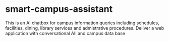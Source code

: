 # smart-campus-assistant
This is an AI chatbox for campus information queries including schedules, facilities, dining, library services and admistrative procedures. Deliver a web application with conversational AII and campus data base
